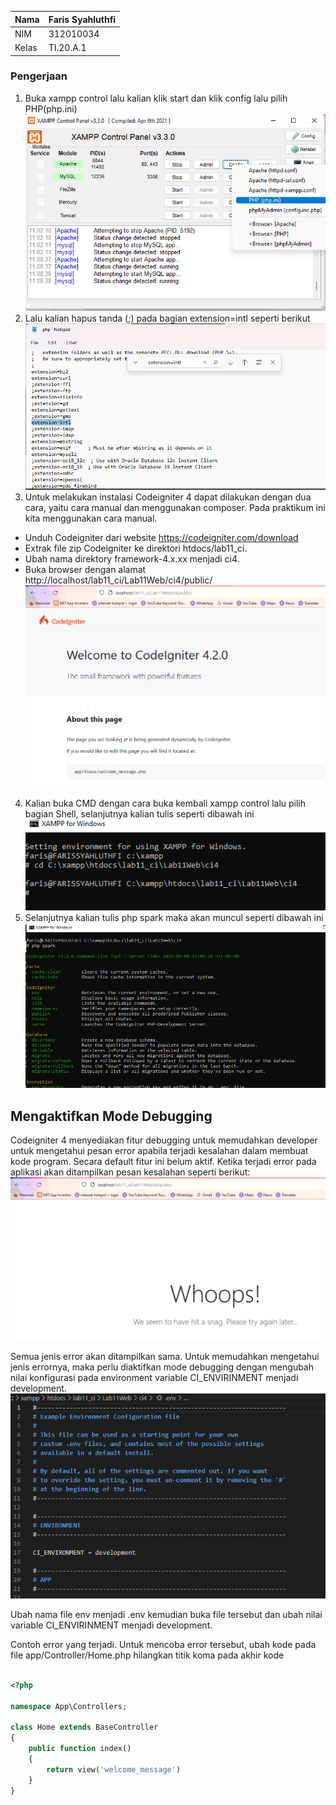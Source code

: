 | Nama      | Faris Syahluthfi |
| ----------- | ----------- |
| NIM     | 312010034      |
| Kelas   | TI.20.A.1        |

### Pengerjaan
1. Buka xampp control lalu kalian klik start dan klik config lalu pilih PHP(php.ini)<br>
![config](screenshot/config.png)<br>
2. Lalu kalian hapus tanda (;) pada bagian extension=intl seperti berikut<br>
![extension](screenshot/extension.png)<br>
3. Untuk melakukan instalasi Codeigniter 4 dapat dilakukan dengan dua cara, yaitu cara manual dan menggunakan composer. Pada praktikum ini kita menggunakan cara
manual.
- Unduh Codeigniter dari website https://codeigniter.com/download
- Extrak file zip Codeigniter ke direktori htdocs/lab11_ci.
- Ubah nama direktory framework-4.x.xx menjadi ci4.
- Buka browser dengan alamat http://localhost/lab11_ci/Lab11Web/ci4/public/
![ci4](screenshot/ci4.png)
4. Kalian buka CMD dengan cara buka kembali xampp control lalu pilih bagian Shell, selanjutnya kalian tulis seperti dibawah ini<br>
![xampp](screenshot/xampp.png)<br>
5. Selanjutnya kalian tulis php spark maka akan muncul seperti dibawah ini<br>
![php_spark](screenshot/php_spark.png)<br>

## Mengaktifkan Mode Debugging
Codeigniter 4 menyediakan fitur debugging untuk memudahkan developer untuk 
mengetahui pesan error apabila terjadi kesalahan dalam membuat kode program.
Secara default fitur ini belum aktif. Ketika terjadi error pada aplikasi akan ditampilkan 
pesan kesalahan seperti berikut:
![whoops](screenshot/whoops.png)<br>

Semua jenis error akan ditampilkan sama. Untuk memudahkan mengetahui jenis 
errornya, maka perlu diaktifkan mode debugging dengan mengubah nilai konfigurasi 
pada environment variable CI_ENVIRINMENT menjadi development.
![configurasi_ci](screenshot/configurasi_ci.png)<br>

Ubah nama file env menjadi .env kemudian buka file tersebut dan ubah nilai variable 
CI_ENVIRINMENT menjadi development.

Contoh error yang terjadi. Untuk mencoba error tersebut, ubah kode pada file 
app/Controller/Home.php hilangkan titik koma pada akhir kode
```php

<?php

namespace App\Controllers;

class Home extends BaseController
{
    public function index()
    {
        return view('welcome_message')
    }
}

```




